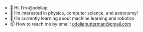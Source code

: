 - 👋 Hi, I’m @odeliap
- 👀 I’m interested in physics, computer science, and astronomy!
- 🌱 I’m currently learning about machine learning and robotics
- 📫 How to reach me by email! odeliaputterman@gmail.com

<!---
odeliap/odeliap is a ✨ special ✨ repository because its `README.md` (this file) appears on your GitHub profile.
You can click the Preview link to take a look at your changes.
--->
